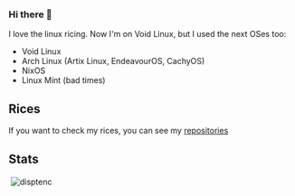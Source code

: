 ### Hi there 👋

<!--
- 🌱 I’m currently learning ...
- 👯 I’m looking to collaborate on ...
- 🤔 I’m looking for help with ...
- 💬 Ask me about ricing.
- 📫 How to reach me: 
- 😄 Pronouns: 
-->

I love the linux ricing.
Now I'm on Void Linux, but I used the next OSes too:

- Void Linux
- Arch Linux (Artix Linux, EndeavourOS, CachyOS)
- NixOS
- Linux Mint (bad times)

## Rices
If you want to check my rices, you can see my [repositories](https://github.com/disptenc?tab=repositories)

## Stats

<p>&nbsp;<img align="center" src="https://github-readme-stats.vercel.app/api?username=disptenc&show_icons=true&locale=en" alt="disptenc" /></p>
